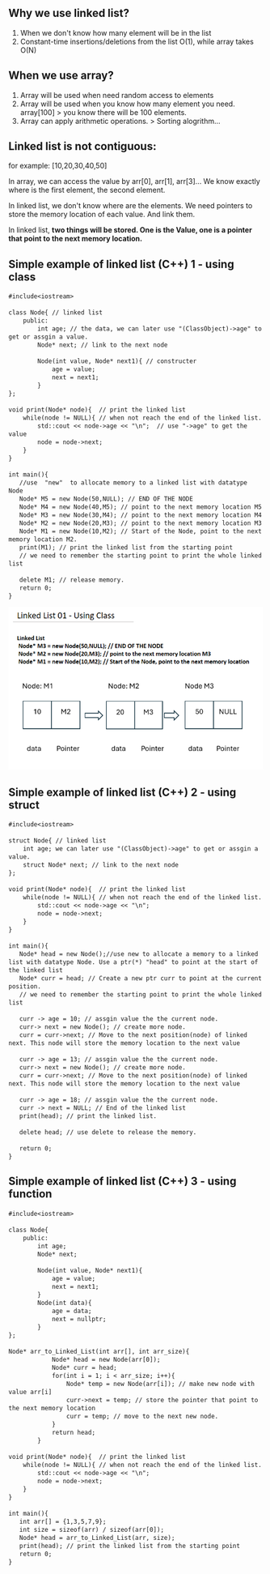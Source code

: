 ## Why we use linked list?
  1. When we don't know how many element will be in the list
  2. Constant-time insertions/deletions from the list O(1), while array takes O(N)
     
## When we use array?
  1. Array will be used when need random access to elements
  2. Array will be used when you know how many element you need.  array[100] > you know there will be 100 elements.
  3. Array can apply arithmetic operations. > Sorting alogrithm...

## Linked list is not contiguous:
  for example: [10,20,30,40,50]
  
  In array, we can access the value by arr[0], arr[1], arr[3]...  We know exactly where is the first element, the second element.
  
  In linked list, we don't know where are the elements. We need pointers to store the memory location of each value. And link them.
  
  In linked list, <b> two things will be stored. One is the Value, one is a pointer that point to the next memory location. </b>


## Simple example of linked list (C++) 1 - using class
```
#include<iostream>

class Node{ // linked list
    public:
        int age; // the data, we can later use "(ClassObject)->age" to get or assgin a value.
        Node* next; // link to the next node
        
        Node(int value, Node* next1){ // constructer
            age = value;
            next = next1;
        }
};

void print(Node* node){  // print the linked list
    while(node != NULL){ // when not reach the end of the linked list.
        std::cout << node->age << "\n";  // use "->age" to get the value
        node = node->next;
    }
}

int main(){
   //use  "new"  to allocate memory to a linked list with datatype Node
   Node* M5 = new Node(50,NULL); // END OF THE NODE
   Node* M4 = new Node(40,M5); // point to the next memory location M5
   Node* M3 = new Node(30,M4); // point to the next memory location M4
   Node* M2 = new Node(20,M3); // point to the next memory location M3
   Node* M1 = new Node(10,M2); // Start of the Node, point to the next memory location M2.
   print(M1); // print the linked list from the starting point
   // we need to remember the starting point to print the whole linked list

   delete M1; // release memory.
   return 0;
}
```
<img src="https://github.com/Kuroko201/DSA-note/blob/main/Linked_List/pic/linked_List%20-%2001.png?raw=true" width="600px">

## Simple example of linked list (C++) 2 - using struct
```
#include<iostream>

struct Node{ // linked list
    int age; we can later use "(ClassObject)->age" to get or assgin a value.
    struct Node* next; // link to the next node
};

void print(Node* node){  // print the linked list
    while(node != NULL){ // when not reach the end of the linked list.
        std::cout << node->age << "\n";
        node = node->next;
    }
}

int main(){
   Node* head = new Node();//use new to allocate a memory to a linked list with datatype Node. Use a ptr(*) "head" to point at the start of the linked list
   Node* curr = head; // Create a new ptr curr to point at the current position. 
   // we need to remember the starting point to print the whole linked list

   curr -> age = 10; // assgin value the the current node.
   curr-> next = new Node(); // create more node.
   curr = curr->next; // Move to the next position(node) of linked next. This node will store the memory location to the next value
   
   curr -> age = 13; // assgin value the the current node.
   curr-> next = new Node(); // create more node.
   curr = curr->next; // Move to the next position(node) of linked next. This node will store the memory location to the next value
   
   curr -> age = 18; // assgin value the the current node.
   curr -> next = NULL; // End of the linked list
   print(head); // print the linked list.
   
   delete head; // use delete to release the memory.

   return 0;
}
```
## Simple example of linked list (C++) 3 - using function
```
#include<iostream>

class Node{
    public:
        int age;
        Node* next;
        
        Node(int value, Node* next1){
            age = value;
            next = next1;
        }
        Node(int data){
            age = data;
            next = nullptr;
        }
};

Node* arr_to_Linked_List(int arr[], int arr_size){
            Node* head = new Node(arr[0]);
            Node* curr = head;
            for(int i = 1; i < arr_size; i++){
                Node* temp = new Node(arr[i]); // make new node with value arr[i]
                curr->next = temp; // store the pointer that point to the next memory location
                curr = temp; // move to the next new node.
            }
            return head;
        }
        
void print(Node* node){  // print the linked list
    while(node != NULL){ // when not reach the end of the linked list.
        std::cout << node->age << "\n";
        node = node->next;
    }
}

int main(){
   int arr[] = {1,3,5,7,9};
   int size = sizeof(arr) / sizeof(arr[0]);
   Node* head = arr_to_Linked_List(arr, size);
   print(head); // print the linked list from the starting point
   return 0;
}
```
